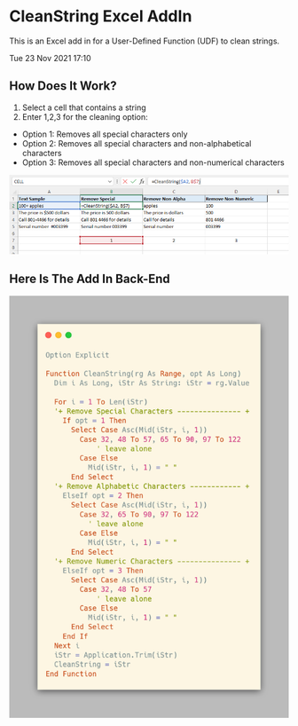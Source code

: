# CleanString Excel AddIn
This is an Excel add in for a User-Defined Function (UDF) to clean strings.

Tue 23 Nov 2021 17:10

## How Does It Work?
1. Select a cell that contains a string
2. Enter 1,2,3 for the cleaning option:
  * Option 1: Removes all special characters only
  * Option 2: Removes all special characters and non-alphabetical characters
  * Option 3: Removes all special characters and non-numerical characters

![](https://github.com/alanoakes/CleanString_ExcelAddIn/raw/master/CleanString_fctn.PNG)

## Here Is The Add In Back-End

![](https://github.com/alanoakes/CleanString_ExcelAddIn/raw/master/CleanString_carbon.png)
